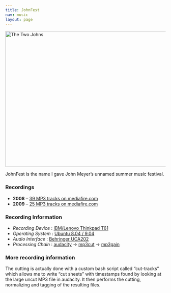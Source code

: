 ```yaml
---
title: JohnFest
nav: music
layout: page
---
```


<a data-flickr-embed="true" data-header="true" data-footer="true"  href="https://www.flickr.com/photos/whatsyourmeme/2330126778/" title="The Two Johns"><img src="https://c2.staticflickr.com/4/3220/2330126778_4579dc69ac_z.jpg?zz&#x3D;1" width="640" height="426" alt="The Two Johns"></a><script async src="//embedr.flickr.com/assets/client-code.js" charset="utf-8"></script>

JohnFest is the name I gave John Meyer’s unnamed summer music festival.

### Recordings 

 * **2008** – [39 MP3 tracks on mediafire.com](https://www.mediafire.com/folder/zkcg3gcz0vuru/JohnFest#2tdd1palim9jm)
 * **2009** – [25 MP3 tracks on mediafire.com](https://www.mediafire.com/folder/zkcg3gcz0vuru/JohnFest#znklv3qouvhlc)

### Recording Information 

 * *Recording Device* : [IBM/Lenovo Thinkpad T61](https://thinkpads.com/t61/)
 * *Operating System* : [Ubuntu 8.04 / 9.04](http://www.ubuntu.com/)
 * *Audio Interface* : [Behringer UCA202](https://www.behringer.com/product.html?modelCode=P0484)
 * *Processing Chain* : [audacity](https://www.audacityteam.org/) -> [mp3cut](http://mp3cut.sourceforge.net/) -> [mp3gain](http://mp3gain.sourceforge.net/)

### More recording information

The cutting is actually done with a custom bash script called “cut-tracks” which allows me to write “cut sheets” with timestamps found by looking at the large uncut MP3 file in audacity. It then performs the cutting, normalizing and tagging of the resulting files.


